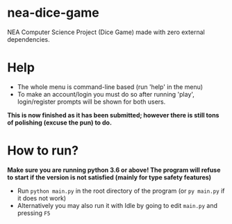 # nea-dice-game
NEA Computer Science Project (Dice Game) made with zero external dependencies.

# Help
- The whole menu is command-line based (run 'help' in the menu)
- To make an account/login you must do so after running 'play', login/register prompts will be shown for both users.

**This is now finished as it has been submitted; however there is still tons of polishing (excuse the pun) to do.**

# How to run?
**Make sure you are running python 3.6 or above! The program will refuse to start if the version is not satisfied (mainly for type safety features)**

- Run `python main.py` in the root directory of the program (or `py main.py` if it does not work)
- Alternatively you may also run it with Idle by going to edit `main.py` and pressing `F5`
